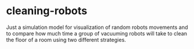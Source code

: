 # cleaning-robots
Just a simulation model for visualization of random robots movements and to compare how much time a group of vacuuming robots will take to clean the floor of a room using two different strategies.
